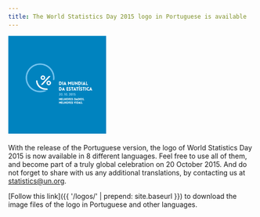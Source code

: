 ```yaml
---
title: The World Statistics Day 2015 logo in Portuguese is available
---
```


<img src="/logos/po/WorldStatsDay_Logo_PO_b.png" alt="World Statistics Day 2015 logo in Slovene" style="width:200px"><br><br>With the release of the Portuguese version, the logo of World Statistics Day 2015 is now available in 8 different languages. Feel free to use all of them, and become part of a truly global celebration on 20 October 2015.  And do not forget to share with us any additional translations, by contacting us at <statistics@un.org>.

[Follow this link]({{ '/logos/' | prepend: site.baseurl }}) to download the image files of the logo in Portuguese and other languages.
